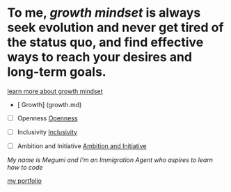 # **To me, _growth mindset_ is always seek evolution and never get tired of the status quo, and find effective ways to reach your desires and long-term goals.**

[learn more about growth mindset](https://codefellows.github.io/common_curriculum/career_coaching/Professional_Competencies)

- [ Growth]  (growth.md)

- [ ]  Openness
[Openness](https://www.123test.com/personality-openness/)

- [ ]  Inclusivity 
[Inclusivity](https://dictionary.cambridge.org/dictionary/english/inclusivity)

- [ ]  Ambition and Initiative 
[Ambition and Initiative](https://sites.psu.edu/academy/2017/09/24/initiative-and-ambition/)

*My name is Megumi and I'm an Immigration Agent who aspires to learn how to code*

[my portfolio](https://github.com/Megumi9813)

